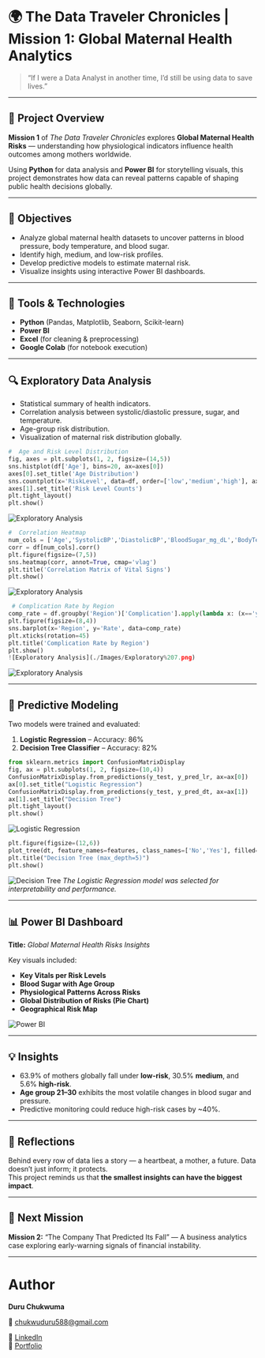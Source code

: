 # 🌍 The Data Traveler Chronicles | Mission 1: Global Maternal Health Analytics

> “If I were a Data Analyst in another time, I’d still be using data to save lives.”

---

## 🧭 Project Overview
**Mission 1** of *The Data Traveler Chronicles* explores **Global Maternal Health Risks** — understanding how physiological indicators influence health outcomes among mothers worldwide.

Using **Python** for data analysis and **Power BI** for storytelling visuals, this project demonstrates how data can reveal patterns capable of shaping public health decisions globally.

---

## 🎯 Objectives
- Analyze global maternal health datasets to uncover patterns in blood pressure, body temperature, and blood sugar.
- Identify high, medium, and low-risk profiles.
- Develop predictive models to estimate maternal risk.
- Visualize insights using interactive Power BI dashboards.

---

## 🧰 Tools & Technologies
- **Python** (Pandas, Matplotlib, Seaborn, Scikit-learn)
- **Power BI**
- **Excel** (for cleaning & preprocessing)
- **Google Colab** (for notebook execution)

---

## 🔍 Exploratory Data Analysis
- Statistical summary of health indicators.
- Correlation analysis between systolic/diastolic pressure, sugar, and temperature.
- Age-group risk distribution.
- Visualization of maternal risk distribution globally.

```python
#  Age and Risk Level Distribution
fig, axes = plt.subplots(1, 2, figsize=(14,5))
sns.histplot(df['Age'], bins=20, ax=axes[0])
axes[0].set_title('Age Distribution')
sns.countplot(x='RiskLevel', data=df, order=['low','medium','high'], ax=axes[1])
axes[1].set_title('Risk Level Counts')
plt.tight_layout()
plt.show()
```
![Exploratory Analysis](./Images/Exploratory%202.png)

```python
#  Correlation Heatmap
num_cols = ['Age','SystolicBP','DiastolicBP','BloodSugar_mg_dL','BodyTemp_C','HeartRate_bpm','FacilityDistance_km','AntenatalVisits']
corr = df[num_cols].corr()
plt.figure(figsize=(7,5))
sns.heatmap(corr, annot=True, cmap='vlag')
plt.title('Correlation Matrix of Vital Signs')
plt.show()
```
![Exploratory Analysis](./Images/Exploratory%205%20.png)

```python
 # Complication Rate by Region
comp_rate = df.groupby('Region')['Complication'].apply(lambda x: (x=='yes').mean()).reset_index(name='Rate')
plt.figure(figsize=(8,4))
sns.barplot(x='Region', y='Rate', data=comp_rate)
plt.xticks(rotation=45)
plt.title('Complication Rate by Region')
plt.show()
![Exploratory Analysis](./Images/Exploratory%207.png)
```
![Exploratory Analysis](./Images/Exploratory%207.png)

---

## 🤖 Predictive Modeling
Two models were trained and evaluated:
1. **Logistic Regression** – Accuracy: 86%
2. **Decision Tree Classifier** – Accuracy: 82%

```python
from sklearn.metrics import ConfusionMatrixDisplay
fig, ax = plt.subplots(1, 2, figsize=(10,4))
ConfusionMatrixDisplay.from_predictions(y_test, y_pred_lr, ax=ax[0])
ax[0].set_title("Logistic Regression")
ConfusionMatrixDisplay.from_predictions(y_test, y_pred_dt, ax=ax[1])
ax[1].set_title("Decision Tree")
plt.tight_layout()
plt.show()
```
![Logistic Regression](./Images/Exploratory%204.png)

```python
plt.figure(figsize=(12,6))
plot_tree(dt, feature_names=features, class_names=['No','Yes'], filled=True, fontsize=7)
plt.title("Decision Tree (max_depth=5)")
plt.show()
```
![Decision Tree](./Images/Exploratory%206.png)
*The Logistic Regression model was selected for interpretability and performance.*

---

## 📊 Power BI Dashboard
**Title:** *Global Maternal Health Risks Insights*

Key visuals included:
- **Key Vitals per Risk Levels**  
- **Blood Sugar with Age Group**  
- **Physiological Patterns Across Risks**  
- **Global Distribution of Risks (Pie Chart)**  
- **Geographical Risk Map**

![Power BI](./Images/Maternal%20Health%20Risks%20Globally.png)

---

## 💡 Insights
- 63.9% of mothers globally fall under **low-risk**, 30.5% **medium**, and 5.6% **high-risk**.
- **Age group 21–30** exhibits the most volatile changes in blood sugar and pressure.
- Predictive monitoring could reduce high-risk cases by ~40%.

---

## 🧠 Reflections
Behind every row of data lies a story — a heartbeat, a mother, a future.
Data doesn’t just inform; it protects.  
This project reminds us that **the smallest insights can have the biggest impact**.

---

## 🔮 Next Mission
**Mission 2:** “The Company That Predicted Its Fall” — A business analytics case exploring early-warning signals of financial instability.

---

# Author

**Duru Chukwuma**

📧 chukwuduru588@gmail.com

🔗 [LinkedIn](https://linkedin.com/in/chukwuma-duru)  
🔗 [Portfolio](https://www.datascienceportfol.io/chukwuduru588)


